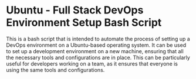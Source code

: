 <h1>Ubuntu - Full Stack DevOps Environment Setup Bash Script</h1>


<p>This is a bash script that is intended to automate the process of setting up a DevOps environment on a Ubuntu-based operating system. 
It can be used to set up a development environment on a new machine, ensuring that all the necessary tools and configurations are in place.
This can be particularly useful for developers working on a team, as it ensures that everyone is using the same tools and configurations.</p>
